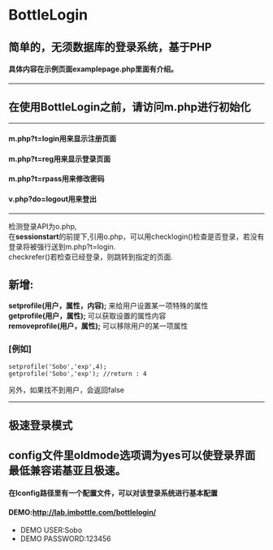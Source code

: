 # BottleLogin
## 简单的，无须数据库的登录系统，基于PHP
#### 具体内容在示例页面examplepage.php里面有介绍。
----------------------------------
## 在使用BottleLogin之前，请访问m.php进行初始化
----------------------------------
#### m.php?t=login用来显示注册页面
#### m.php?t=reg用来显示登录页面
#### m.php?t=rpass用来修改密码
#### v.php?do=logout用来登出
----------------------------------
检测登录API为o.php,  
在**sessionstart**的前提下,引用o.php，可以用checklogin()检查是否登录，若没有登录将被强行送到m.php?t=login.  
checkrefer()若检查已经登录，则跳转到指定的页面.
## 新增:
**setprofile(用户，属性，内容);** 来给用户设置某一项特殊的属性  
**getprofile(用户，属性);** 可以获取设置的属性内容  
**removeprofile(用户，属性);** 可以移除用户的某一项属性  
### [例如]
```
setprofile('Sobo','exp',4);
getprofile('Sobo','exp'); //return : 4  
```
另外，如果找不到用户，会返回false  

----------------------------------
## 极速登录模式
config文件里oldmode选项调为yes可以使登录界面最低兼容诺基亚且极速。
----------------------------------
#### 在lconfig路径里有一个配置文件，可以对该登录系统进行基本配置
#### DEMO:http://lab.imbottle.com/bottlelogin/
- DEMO USER:Sobo
- DEMO PASSWORD:123456
